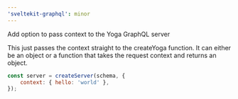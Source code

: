 ```yaml
---
'sveltekit-graphql': minor
---
```


Add option to pass context to the Yoga GraphQL server

This just passes the context straight to the createYoga function. It can either be an object or a
function that takes the request context and returns an object.

```js
const server = createServer(schema, {
	context: { hello: 'world' },
});
```
